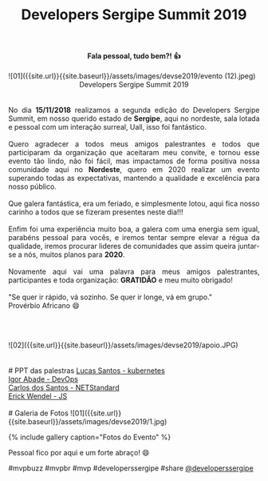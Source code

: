 ﻿---
title: "Developers Sergipe Summit 2019"
comments: true
excerpt_separator: "Ler mais"
categories:
  - Evento
gallery:
  - url: /assets/images/devse2019/1.jpg
    image_path: /assets/images/devse2019/1.jpg
    alt: "Developers Sergipe Summit 2019"
  - url: "/assets/images/devse2019/evento (1).jpeg"
    image_path: "/assets/images/devse2019/evento (1).jpeg"
    alt: "Developers Sergipe Summit 2019"
  - url: /assets/images/devse2019/evento (2).jpeg
    image_path: /assets/images/devse2019/evento (2).jpeg
    alt: "Developers Sergipe Summit 2019"
  - url: /assets/images/devse2019/evento (3).jpeg
    image_path: /assets/images/devse2019/evento (3).jpeg
    alt: "Developers Sergipe Summit 2019"
  - url: /assets/images/devse2019/evento (4).jpeg
    image_path: /assets/images/devse2019/evento (4).jpeg
    alt: "Developers Sergipe Summit 2019"
  - url: /assets/images/devse2019/evento (5).jpeg
    image_path: /assets/images/devse2019/evento (5).jpeg
    alt: "Developers Sergipe Summit 2019"
  - url: /assets/images/devse2019/evento (6).jpeg
    image_path: /assets/images/devse2019/evento (6).jpeg
    alt: "Developers Sergipe Summit 2019"
  - url: /assets/images/devse2019/evento (7).jpeg
    image_path: /assets/images/devse2019/evento (7).jpeg
    alt: "Developers Sergipe Summit 2019"
  - url: /assets/images/devse2019/evento (8).jpeg
    image_path: /assets/images/devse2019/evento (8).jpeg
    alt: "Developers Sergipe Summit 2019"
  - url: /assets/images/devse2019/evento (9).jpeg
    image_path: /assets/images/devse2019/evento (9).jpeg
    alt: "Developers Sergipe Summit 2019"
  - url: /assets/images/devse2019/evento (10).jpeg
    image_path: /assets/images/devse2019/evento (10).jpeg
    alt: "Developers Sergipe Summit 2019"
  - url: /assets/images/devse2019/evento (11).jpeg
    image_path: /assets/images/devse2019/evento (11).jpeg
    alt: "Developers Sergipe Summit 2019"
  - url: /assets/images/devse2019/evento (12).jpeg
    image_path: /assets/images/devse2019/evento (12).jpeg
    alt: "Developers Sergipe Summit 2019"
  - url: /assets/images/devse2019/evento (13).jpeg
    image_path: /assets/images/devse2019/evento (13).jpeg
    alt: "Developers Sergipe Summit 2019"
  - url: /assets/images/devse2019/evento (14).jpeg
    image_path: /assets/images/devse2019/evento (14).jpeg
    alt: "Developers Sergipe Summit 2019"
  - url: /assets/images/devse2019/evento (15).jpeg
    image_path: /assets/images/devse2019/evento (15).jpeg
    alt: "Developers Sergipe Summit 2019"
  - url: /assets/images/devse2019/evento (16).jpeg
    image_path: /assets/images/devse2019/evento (16).jpeg
    alt: "Developers Sergipe Summit 2019"
  - url: /assets/images/devse2019/evento (17).jpeg
    image_path: /assets/images/devse2019/evento (17).jpeg
    alt: "Developers Sergipe Summit 2019"
  - url: /assets/images/devse2019/evento (18).jpeg
    image_path: /assets/images/devse2019/evento (18).jpeg
    alt: "Developers Sergipe Summit 2019"
  - url: /assets/images/devse2019/evento (19).jpeg
    image_path: /assets/images/devse2019/evento (19).jpeg
    alt: "Developers Sergipe Summit 2019"
  - url: /assets/images/devse2019/evento (20).jpeg
    image_path: /assets/images/devse2019/evento (20).jpeg
    alt: "Developers Sergipe Summit 2019"
  - url: /assets/images/devse2019/evento (21).jpeg
    image_path: /assets/images/devse2019/evento (21).jpeg
    alt: "Developers Sergipe Summit 2019"
  - url: /assets/images/devse2019/evento (22).jpeg
    image_path: /assets/images/devse2019/evento (22).jpeg
    alt: "Developers Sergipe Summit 2019"
  - url: /assets/images/devse2019/evento (23).jpeg
    image_path: /assets/images/devse2019/evento (23).jpeg
    alt: "Developers Sergipe Summit 2019"
  - url: /assets/images/devse2019/evento (24).jpeg
    image_path: /assets/images/devse2019/evento (24).jpeg
    alt: "Developers Sergipe Summit 2019"
  - url: /assets/images/devse2019/evento (25).jpeg
    image_path: /assets/images/devse2019/evento (25).jpeg
    alt: "Developers Sergipe Summit 2019"
  - url: /assets/images/devse2019/evento (26).jpeg
    image_path: /assets/images/devse2019/evento (26).jpeg
    alt: "Developers Sergipe Summit 2019"
  - url: /assets/images/devse2019/evento (227).jpeg
    image_path: /assets/images/devse2019/evento (27).jpeg
    alt: "Developers Sergipe Summit 2019"
  - url: /assets/images/devse2019/evento (28).jpeg
    image_path: /assets/images/devse2019/evento (28).jpeg
    alt: "Developers Sergipe Summit 2019"
  - url: /assets/images/devse2019/evento (29).jpeg
    image_path: /assets/images/devse2019/evento (29).jpeg
    alt: "Developers Sergipe Summit 2019"
  - url: /assets/images/devse2019/evento (30).jpeg
    image_path: /assets/images/devse2019/evento (30).jpeg
    alt: "Developers Sergipe Summit 2019"
  - url: /assets/images/devse2019/evento (31).jpeg
    image_path: /assets/images/devse2019/evento (31).jpeg
    alt: "Developers Sergipe Summit 2019"
  - url: /assets/images/devse2019/evento (32).jpeg
    image_path: /assets/images/devse2019/evento (32).jpeg
    alt: "Developers Sergipe Summit 2019"
  - url: /assets/images/devse2019/evento (33).jpeg
    image_path: /assets/images/devse2019/evento (33).jpeg
    alt: "Developers Sergipe Summit 2019"
  - url: /assets/images/devse2019/evento (34).jpeg
    image_path: /assets/images/devse2019/evento (34).jpeg
    alt: "Developers Sergipe Summit 2019"
  - url: /assets/images/devse2019/evento (35).jpeg
    image_path: /assets/images/devse2019/evento (35).jpeg
    alt: "Developers Sergipe Summit 2019"
  - url: /assets/images/devse2019/evento (36).jpeg
    image_path: /assets/images/devse2019/evento (36).jpeg
    alt: "Developers Sergipe Summit 2019"
  - url: /assets/images/devse2019/evento (37).jpeg
    image_path: /assets/images/devse2019/evento (37).jpeg
    alt: "Developers Sergipe Summit 2019"
  - url: /assets/images/devse2019/evento (38).jpeg
    image_path: /assets/images/devse2019/evento (38).jpeg
    alt: "Developers Sergipe Summit 2019"
  - url: /assets/images/devse2019/evento (39).jpeg
    image_path: /assets/images/devse2019/evento (39).jpeg
    alt: "Developers Sergipe Summit 2019"
  - url: /assets/images/devse2019/evento (40).jpeg
    image_path: /assets/images/devse2019/evento (40).jpeg
    alt: "Developers Sergipe Summit 2019"
  - url: /assets/images/devse2019/evento (41).jpeg
    image_path: /assets/images/devse2019/evento (41).jpeg
    alt: "Developers Sergipe Summit 2019"
  - url: /assets/images/devse2019/evento (42).jpeg
    image_path: /assets/images/devse2019/evento (42).jpeg
    alt: "Developers Sergipe Summit 2019"
  - url: /assets/images/devse2019/evento (43).jpeg
    image_path: /assets/images/devse2019/evento (43).jpeg
    alt: "Developers Sergipe Summit 2019"
  - url: /assets/images/devse2019/evento (44).jpeg
    image_path: /assets/images/devse2019/evento (44).jpeg
    alt: "Developers Sergipe Summit 2019"
  - url: /assets/images/devse2019/evento (45).jpeg
    image_path: /assets/images/devse2019/evento (45).jpeg
    alt: "Developers Sergipe Summit 2019"
  - url: /assets/images/devse2019/evento (46).jpeg
    image_path: /assets/images/devse2019/evento (46).jpeg
    alt: "Developers Sergipe Summit 2019"
  - url: /assets/images/devse2019/evento (47).jpeg
    image_path: /assets/images/devse2019/evento (47).jpeg
    alt: "Developers Sergipe Summit 2019"
  - url: /assets/images/devse2019/evento (48).jpeg
    image_path: /assets/images/devse2019/evento (48).jpeg
    alt: "Developers Sergipe Summit 2019"
  - url: /assets/images/devse2019/evento (49).jpeg
    image_path: /assets/images/devse2019/evento (49).jpeg
    alt: "Developers Sergipe Summit 2019"
  - url: /assets/images/devse2019/evento (50).jpeg
    image_path: /assets/images/devse2019/evento (50).jpeg
    alt: "Developers Sergipe Summit 2019"
  - url: /assets/images/devse2019/evento (51).jpeg
    image_path: /assets/images/devse2019/evento (51).jpeg
    alt: "Developers Sergipe Summit 2019"
  - url: /assets/images/devse2019/evento (52).jpeg
    image_path: /assets/images/devse2019/evento (52).jpeg
    alt: "Developers Sergipe Summit 2019"
  - url: /assets/images/devse2019/evento (53).jpeg
    image_path: /assets/images/devse2019/evento (53).jpeg
    alt: "Developers Sergipe Summit 2019"
  - url: /assets/images/devse2019/evento (54).jpeg
    image_path: /assets/images/devse2019/evento (54).jpeg
    alt: "Developers Sergipe Summit 2019"
  - url: /assets/images/devse2019/evento (55).jpeg
    image_path: /assets/images/devse2019/evento (55).jpeg
    alt: "Developers Sergipe Summit 2019"
  - url: /assets/images/devse2019/evento (56).jpeg
    image_path: /assets/images/devse2019/evento (56).jpeg
    alt: "Developers Sergipe Summit 2019"
  - url: /assets/images/devse2019/evento (57).jpeg
    image_path: /assets/images/devse2019/evento (57).jpeg
    alt: "Developers Sergipe Summit 2019"
  - url: /assets/images/devse2019/evento (58).jpeg
    image_path: /assets/images/devse2019/evento (58).jpeg
    alt: "Developers Sergipe Summit 2019"
  - url: /assets/images/devse2019/evento (59).jpeg
    image_path: /assets/images/devse2019/evento (59).jpeg
    alt: "Developers Sergipe Summit 2019"
  - url: /assets/images/devse2019/evento (60).jpeg
    image_path: /assets/images/devse2019/evento (60).jpeg
    alt: "Developers Sergipe Summit 2019"
  - url: /assets/images/devse2019/evento (61).jpeg
    image_path: /assets/images/devse2019/evento (61).jpeg
    alt: "Developers Sergipe Summit 2019"
  - url: /assets/images/devse2019/evento (62).jpeg
    image_path: /assets/images/devse2019/evento (62).jpeg
    alt: "Developers Sergipe Summit 2019"
  - url: /assets/images/devse2019/evento (63).jpeg
    image_path: /assets/images/devse2019/evento (63).jpeg
    alt: "Developers Sergipe Summit 2019"
  - url: /assets/images/devse2019/evento (64).jpeg
    image_path: /assets/images/devse2019/evento (65).jpeg
    alt: "Developers Sergipe Summit 2019"
  - url: /assets/images/devse2019/evento (66).jpeg
    image_path: /assets/images/devse2019/evento (66).jpeg
    alt: "Developers Sergipe Summit 2019"
  - url: /assets/images/devse2019/evento (67).jpeg
    image_path: /assets/images/devse2019/evento (67).jpeg
    alt: "Developers Sergipe Summit 2019"
  - url: /assets/images/devse2019/evento (68).jpeg
    image_path: /assets/images/devse2019/evento (68).jpeg
    alt: "Developers Sergipe Summit 2019"
  - url: /assets/images/devse2019/evento (69).jpeg
    image_path: /assets/images/devse2019/evento (69).jpeg
    alt: "Developers Sergipe Summit 2019"
  - url: /assets/images/devse2019/evento (70).jpeg
    image_path: /assets/images/devse2019/evento (70).jpeg
    alt: "Developers Sergipe Summit 2019"
  - url: /assets/images/devse2019/evento (71).jpeg
    image_path: /assets/images/devse2019/evento (71).jpeg
    alt: "Developers Sergipe Summit 2019"
  - url: /assets/images/devse2019/evento (72).jpeg
    image_path: /assets/images/devse2019/evento (72).jpeg
    alt: "Developers Sergipe Summit 2019"
  - url: /assets/images/devse2019/evento (73).jpeg
    image_path: /assets/images/devse2019/evento (73).jpeg
    alt: "Developers Sergipe Summit 2019"
  - url: /assets/images/devse2019/evento (74).jpeg
    image_path: /assets/images/devse2019/evento (74).jpeg
    alt: "Developers Sergipe Summit 2019"
  - url: /assets/images/devse2019/evento (75).jpeg
    image_path: /assets/images/devse2019/evento (75).jpeg
    alt: "Developers Sergipe Summit 2019"
  - url: /assets/images/devse2019/evento (76).jpeg
    image_path: /assets/images/devse2019/evento (76).jpeg
    alt: "Developers Sergipe Summit 2019"
  - url: /assets/images/devse2019/evento (77).jpeg
    image_path: /assets/images/devse2019/evento (77).jpeg
    alt: "Developers Sergipe Summit 2019"
  - url: /assets/images/devse2019/evento (78).jpeg
    image_path: /assets/images/devse2019/evento (78).jpeg
    alt: "Developers Sergipe Summit 2019"
  - url: /assets/images/devse2019/evento (79).jpeg
    image_path: /assets/images/devse2019/evento (79).jpeg
    alt: "Developers Sergipe Summit 2019"
  - url: /assets/images/devse2019/evento (80).jpeg
    image_path: /assets/images/devse2019/evento (80).jpeg
    alt: "Developers Sergipe Summit 2019"
  - url: /assets/images/devse2019/evento (81).jpeg
    image_path: /assets/images/devse2019/evento (81).jpeg
    alt: "Developers Sergipe Summit 2019"
  - url: /assets/images/devse2019/evento (82).jpeg
    image_path: /assets/images/devse2019/evento (82).jpeg
    alt: "Developers Sergipe Summit 2019"
  - url: /assets/images/devse2019/evento (83).jpeg
    image_path: /assets/images/devse2019/evento (83).jpeg
    alt: "Developers Sergipe Summit 2019"
  - url: /assets/images/devse2019/evento (84).jpeg
    image_path: /assets/images/devse2019/evento (84).jpeg
    alt: "Developers Sergipe Summit 2019"
  - url: /assets/images/devse2019/evento (85).jpeg
    image_path: /assets/images/devse2019/evento (85).jpeg
    alt: "Developers Sergipe Summit 2019"
  - url: /assets/images/devse2019/evento (86).jpeg
    image_path: /assets/images/devse2019/evento (86).jpeg
    alt: "Developers Sergipe Summit 2019"
  - url: /assets/images/devse2019/evento (87).jpeg
    image_path: /assets/images/devse2019/evento (87).jpeg
    alt: "Developers Sergipe Summit 2019"
  - url: /assets/images/devse2019/evento (88).jpeg
    image_path: /assets/images/devse2019/evento (88).jpeg
    alt: "Developers Sergipe Summit 2019"
  - url: /assets/images/devse2019/evento (89).jpeg
    image_path: /assets/images/devse2019/evento (89).jpeg
    alt: "Developers Sergipe Summit 2019"
  - url: /assets/images/devse2019/evento (90).jpeg
    image_path: /assets/images/devse2019/evento (90).jpeg
    alt: "Developers Sergipe Summit 2019"
  - url: /assets/images/devse2019/evento (91).jpeg
    image_path: /assets/images/devse2019/evento (91).jpeg
    alt: "Developers Sergipe Summit 2019"
---

<center><strong>Fala pessoal, tudo bem?! 👍 </strong></center> <br>
![01]({{site.url}}{{site.baseurl}}/assets/images/devse2019/evento (12).jpeg)
<div style="text-align: justify;">
<center>Developers Sergipe Summit 2019</center>
<br><br> 
No dia <strong>15/11/2018</strong> realizamos a segunda edição do Developers Sergipe Summit, em nosso querido estado de <strong>Sergipe</strong>, aqui no nordeste, sala lotada e pessoal com um interação surreal, Uall, isso foi fantástico.
<br><br>
 Quero agradecer a todos meus amigos palestrantes e todos que participaram da organização que aceitaram meu convite, e tornou esse evento tão lindo, não foi fácil, mas impactamos de forma positiva nossa comunidade aqui no <strong>Nordeste</strong>, quero em 2020 realizar um evento superando todas as expectativas, mantendo a qualidade e excelência para nosso público.
<br><br>
 Que galera fantástica, era um feriado, e simplesmente lotou, aqui fica nosso carinho a todos que se fizeram presentes neste dia!!!
<br><br>
Enfim foi uma experiência muito boa, a galera com uma energia sem igual, parabéns pessoal para vocês, e iremos tentar sempre elevar a régua da qualidade, iremos procurar lideres de comunidades que assim queira juntar-se a nós, muitos planos para <strong>2020</strong>.
<br><br> 
Novamente aqui vai uma palavra para meus amigos palestrantes, participantes e toda organização: <strong>GRATIDÃO</strong> e meu muito obrigado!
<br><br> 

<div class="notice--success">
"Se quer ir rápido, vá sozinho. Se quer ir longe, vá em grupo." <br>
Provérbio Africano 😄
</div>

<br><br> 
</div>   
![02]({{site.url}}{{site.baseurl}}/assets/images/devse2019/apoio.JPG)
<br><br><br>
# PPT das palestras
<a href="https://speakerdeck.com/khaosdoctor/escalabilidade-de-servicos-com-kubernetes" target="_BLANK" alt="">Lucas Santos - kubernetes</a><br>
<a href="https://www.slideshare.net/igoravl/devops-em-grandes-empresas-mito-ou-realidade" target="_BLANK" alt="">Igor Abade - DevOps</a><br>
<a href="https://github.com/carloscds/dotnetconfsample" target="_BLANK" alt="">Carlos dos Santos - NETStandard</a><br>
<a href="http://bit.ly/js-recognise-people-erickwendel" target="_BLANK" alt="">Erick Wendel - JS</a><br>

<br>
# Galeria de Fotos
![01]({{site.url}}{{site.baseurl}}/assets/images/devse2019/1.jpg) 

{% include gallery caption="Fotos do Evento" %}


<div class="notice--success">
Pessoal fico por aqui e um forte abraço! 😄
</div>

 #mvpbuzz #mvpbr #mvp #developerssergipe #share <a href="https://www.instagram.com/developerssergipe/" alt="">@developerssergipe</a><br><br>
